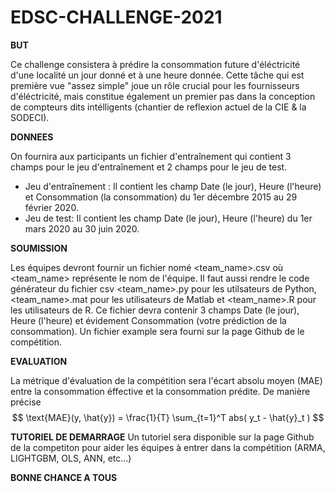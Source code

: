 # EDSC-CHALLENGE-2021

**BUT**

Ce challenge consistera à prédire la consommation future d'éléctricité d'une localité un jour donné et à une heure donnée. Cette tâche qui est première vue "assez simple" joue un rôle crucial pour les fournisseurs d'éléctricité, mais constitue également un premier pas dans la conception de compteurs dits intélligents (chantier de reflexion actuel de la CIE & la SODECI).

**DONNEES**

On fournira aux participants un fichier d'entraînement qui contient 3 champs pour le jeu d'entraînement et 2 champs pour le jeu de test.
- Jeu d'entraînement : Il contient les champ Date (le jour), Heure (l'heure) et Consommation (la consommation) du 1er décembre 2015 au 29 février 2020.
- Jeu de test: Il contient les champ Date (le jour), Heure (l'heure) du 1er mars 2020 au 30 juin 2020.

**SOUMISSION**

Les équipes devront fournir un fichier nomé <team_name>.csv où <team_name> représente le nom de l'équipe. Il faut aussi rendre le code générateur du fichier csv <team_name>.py pour les utilsateurs de Python, <team_name>.mat pour les utilisateurs de Matlab et <team_name>.R pour les utilisateurs de R. Ce fichier devra contenir 3 champs Date (le jour), Heure (l'heure) et évidement Consommation (votre prédiction de la consommation). Un fichier example sera fourni sur la page Github de le compétition.

**EVALUATION**

La métrique d'évaluation de la compétition sera l'écart absolu moyen (MAE) entre la consommation éffective et la consommation prédite. De manière précise
$$ \text{MAE}(y, \hat{y}) = \frac{1}{T} \sum_{t=1}^T abs( y_t - \hat{y}_t )   $$

**TUTORIEL DE DEMARRAGE**
Un tutoriel sera disponible sur la page Github de la competiton pour aider les équipes à entrer dans la compétition (ARMA, LIGHTGBM, OLS, ANN, etc...)

**BONNE CHANCE A TOUS**

